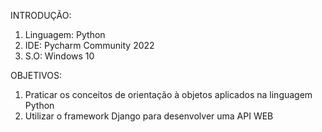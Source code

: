 INTRODUÇÃO:
 1. Linguagem: Python
 2. IDE: Pycharm Community 2022
 3. S.O: Windows 10
 
OBJETIVOS:
 1. Praticar os conceitos de orientação à objetos aplicados na linguagem Python
 2. Utilizar o framework Django para desenvolver uma API WEB

